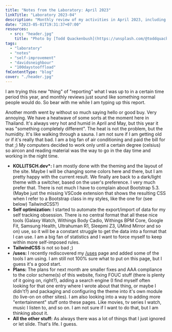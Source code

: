 ```yaml
---
title: "Notes from the Laboratory: April 2023"
linkTitle: "Laboratory 2023-04"
description: "Monthly review of my activities in April 2023, including updates on KOLLITSCH.dev, self-optimization projects, and plans for the future."
date: "2023-05-01T19:31:37+07:00"
resources:
  - src: "header.jpg"
    title: "Photo by [Todd Quackenbush](https://unsplash.com/@toddquackenbush) via [Unsplash](https://unsplash.com/)"
tags:
  - "laboratory"
  - "notes"
  - "self-improvement"
  - "davidsneighbour"
  - "100daystooffload"
fmContentType: "blog"
cover: "./header.jpg"
---
```


I am trying this new "thing" of "reporting" what I was up to in a certain time period this year, and monthly reviews just sound like something normal people would do. So bear with me while I am typing up this report.

Another month went by without so much saying hello or good buy. Very annoying. We have a heatwave of some sorts at the moment here in Thailand. It's always very hot and humid in April and May, but this year it was "something completely different". The heat is not the problem, but the humidity. It's like walking through a sauna. I am not sure if I am getting old or if it's really that bad. I am a big fan of air conditioning and paid the bill for that ;) My computers decided to work only until a certain degree (celsius) so aircon and reading material was the way to go in the day time and working in the night time.

* **KOLLITSCH.dev\*:** I am mostly done with the theming and the layout of the site. Maybe I will be changing some colors here and there, but I am pretty happy with the current result. We finally are back to a dark/light theme with a switcher, based on the user's preference. I very much prefer that. There is not much I have to complain about Bootstrap 5.3. (Maybe just the missing VSCode extension that shows the resulting CSS when I refer to a Bootstrap class in my styles, like the one for (see below) TailwindCSS?)
* **Self optimization:** I started to automate the export/import of data for my self tracking obsession. There is no central format that all these nice tools (Galaxy Watch, Withings Body Cadio, Withings BPM Core, Google Fit, Samsung Health, Ultrahuman R1, Sleepmi Z3, UMind Mirror and so on) use, so it will be a constant struggle to get the data into a format that I can use. I am a big fan of statistics and I want to force myself to keep within more self-imposed rules.
* **TailwindCSS** is not so bad ;)
* **/uses:** I recently rediscovered my [/uses](/uses/) page and added some of the tools I am using. I am still not 100% sure what to put on this page, but I guess it's a good start.
* **Plans:** The plans for next month are smaller fixes and AAA compliance to the color scheme(s) of this website, fixing FOUC stuff (there is plenty of it going on, right?), adding a search engine (I find myself often looking for that one entry where I wrote about that thing, or maybe I didn't?) and packaging and configuring the theme into it's own module (to live-on on other sites). I am also looking into a way to adding more "entertainment" stuff onto these pages. Like movies, tv series I watch, music I listen to, and so on. I am not sure if I want to do that, but I am thinking about it.
* **All the other stuff:** As always there was a lot of things that I just ignored or let slide. That's life. I guess.
